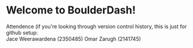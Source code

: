 # Welcome to BoulderDash!

Attendence (if you're looking through version control history, this is just for github setup:  
Jace Weerawardena (2350485)
Omar Zarugh (2141745)